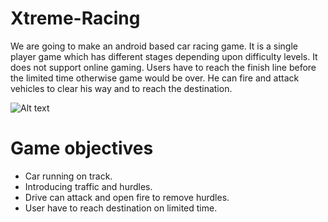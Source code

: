 # Xtreme-Racing

We are going to make an android based car racing game. It is a single player game which has different stages depending upon difficulty levels. It does not support online gaming. Users have to reach the finish line before the limited time otherwise game would be over. He can fire and attack vehicles to clear his way and to reach the destination.

![Alt text](screenshot.jpeg?raw=true "screenshot")

# Game objectives
* Car running on track.
* Introducing traffic and hurdles.
* Drive can attack and open fire to remove hurdles.
* User have to reach destination on limited time.

